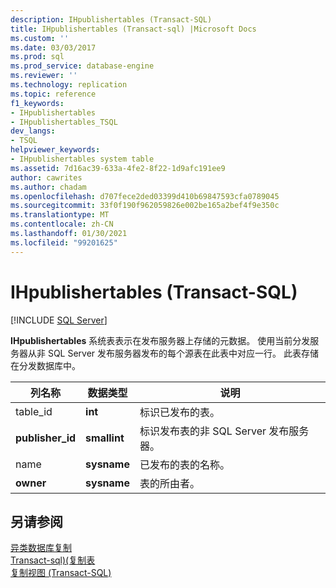 ```yaml
---
description: IHpublishertables (Transact-SQL)
title: IHpublishertables (Transact-sql) |Microsoft Docs
ms.custom: ''
ms.date: 03/03/2017
ms.prod: sql
ms.prod_service: database-engine
ms.reviewer: ''
ms.technology: replication
ms.topic: reference
f1_keywords:
- IHpublishertables
- IHpublishertables_TSQL
dev_langs:
- TSQL
helpviewer_keywords:
- IHpublishertables system table
ms.assetid: 7d16ac39-633a-4fe2-8f22-1d9afc191ee9
author: cawrites
ms.author: chadam
ms.openlocfilehash: d707fece2ded03399d410b69847593cfa0789045
ms.sourcegitcommit: 33f0f190f962059826e002be165a2bef4f9e350c
ms.translationtype: MT
ms.contentlocale: zh-CN
ms.lasthandoff: 01/30/2021
ms.locfileid: "99201625"
---
```

# <a name="ihpublishertables-transact-sql"></a>IHpublishertables (Transact-SQL)
[!INCLUDE [SQL Server](../../includes/applies-to-version/sqlserver.md)]

  **IHpublishertables** 系统表表示在发布服务器上存储的元数据。 使用当前分发服务器从非 SQL Server 发布服务器发布的每个源表在此表中对应一行。 此表存储在分发数据库中。  
  
|列名称|数据类型|说明|  
|-----------------|---------------|-----------------|  
|table_id|**int**|标识已发布的表。|  
|**publisher_id**|**smallint**|标识发布表的非 SQL Server 发布服务器。|  
|name|**sysname**|已发布的表的名称。|  
|**owner**|**sysname**|表的所由者。|  
  
## <a name="see-also"></a>另请参阅  
 [异类数据库复制](../../relational-databases/replication/non-sql/heterogeneous-database-replication.md)   
 [Transact-sql&#41;&#40;复制表 ](../../relational-databases/system-tables/replication-tables-transact-sql.md)   
 [复制视图 (Transact-SQL)](../../relational-databases/system-views/replication-views-transact-sql.md)  
  
  
